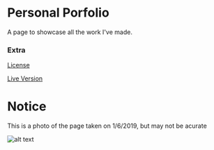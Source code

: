 # Personal Porfolio

A page to showcase all the work I've made.


### Extra
[License](http://github.com)

[Live Version](https://shadyalexcodes.github.io/Holiday-Calendar/index.html)

# Notice

This is a photo of the page taken on 1/6/2019, but may not be acurate 

![alt text](https://i.imgur.com/OgRIrbl.png)
